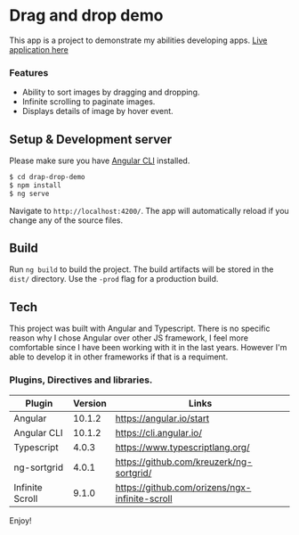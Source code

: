 # Drag and drop demo
This app is a project to demonstrate my abilities developing apps.
[Live application here](www.javi.page/drag-drop-demo/)

### Features
  - Ability to sort images by dragging and dropping.
  - Infinite scrolling to paginate images.
  - Displays details of image by hover event.

## Setup & Development server

Please make sure you have [Angular CLI](https://angular.io/cli#installing-angular-cli) installed.
```sh
$ cd drap-drop-demo
$ npm install
$ ng serve
```
Navigate to `http://localhost:4200/`. The app will automatically reload if you change any of the source files.
## Build

Run `ng build` to build the project. The build artifacts will be stored in the `dist/` directory. Use the `-prod` flag for a production build.

## Tech
This project was built with Angular and Typescript. There is no specific reason why I chose Angular over other JS framework, I feel more comfortable since I have been working with it in the last years.
However I'm able to develop it in other frameworks if that is a requiment.

### Plugins, Directives and libraries.
| Plugin | Version | Links |
| ------ | ------ | ------ |
| Angular | 10.1.2 | https://angular.io/start
| Angular CLI | 10.1.2 | https://cli.angular.io/
| Typescript | 4.0.3 | https://www.typescriptlang.org/
| ng-sortgrid | 4.0.1 | https://github.com/kreuzerk/ng-sortgrid/
| Infinite Scroll | 9.1.0 | https://github.com/orizens/ngx-infinite-scroll |

Enjoy!
